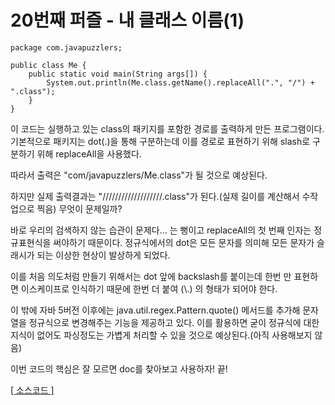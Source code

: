 # 20번째 퍼즐 - 내 클래스 이름(1)

```{.java}
package com.javapuzzlers;

public class Me {
	public static void main(String args[]) {
		System.out.println(Me.class.getName().replaceAll(".", "/") + ".class");
	}
}
```

이 코드는 실행하고 있는 class의 패키지를 포함한 경로를 출력하게 만든 프로그램이다. 기본적으로 패키지는 dot(.)을 통해 구분하는데 이를 경로로 표현하기 위해 slash로 구분하기 위해 replaceAll을 사용했다.

따라서 출력은 "com/javapuzzlers/Me.class"가 될 것으로 예상된다.

하지만 실제 출력결과는 "///////////////////.class"가 된다.(실제 길이를 계산해서 수작업으로 찍음) 무엇이 문제일까?

바로 우리의 검색하지 않는 습관이 문제다...  는 뻥이고 replaceAll의 첫 번째 인자는 정규표현식을 써야하기 때문이다. 정규식에서의 dot은 모든 문자를 의미해 모든 문자가 슬래시가 되는 이상한 현상이 발상하게 되었다.

이를 처음 의도처럼 만들기 위해서는 dot 앞에 backslash를 붙이는데 한번 만 표현하면 이스케이프로 인식하기 때문에 한번 더 붙여 (\\.) 의 형태가 되어야 한다.

이 밖에 자바 5버전 이후에는 java.util.regex.Pattern.quote() 메서드를 추가해 문자열을 정규식으로 변경해주는 기능을 제공하고 있다. 이를 활용하면 굳이 정규식에 대한 지식이 없어도 파싱정도는 가볍게 처리할 수 있을 것으로 예상된다.(아직 사용해보지 않음)

이번 코드의 핵심은 잘 모르면 doc를 찾아보고 사용하자!   끝!


[[ 소스코드 ]](https://github.com/bbubbush/java_puzzlers/blob/master/Part2_%EB%AC%B8%EC%9E%90%ED%8D%BC%EC%A6%90/java/Me.java)